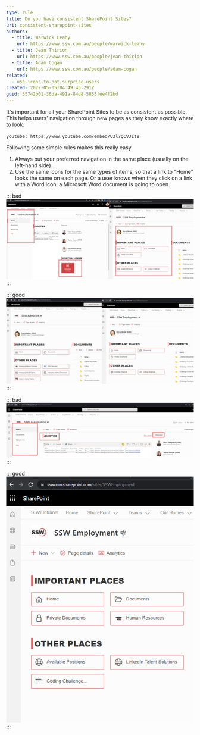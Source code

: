 ```yaml
---
type: rule
title: Do you have consistent SharePoint Sites?
uri: consistent-sharepoint-sites
authors:
  - title: Warwick Leahy
    url: https://www.ssw.com.au/people/warwick-leahy
  - title: Jean Thirion
    url: https://www.ssw.com.au/people/jean-thirion
  - title: Adam Cogan
    url: https://www.ssw.com.au/people/adam-cogan
related:
  - use-icons-to-not-surprise-users
created: 2022-05-05T04:49:43.291Z
guid: 55742b01-36da-491a-84d8-5855fee4f2bd
---
```

It's important for all your SharePoint Sites to be as consistent as possible. This helps users' navigation through new pages as they know exactly where to look.

`youtube: https://www.youtube.com/embed/U3l7QCVJIt8`

<!--endintro-->

Following some simple rules makes this really easy.  

1. Always put your preferred navigation in the same place (usually on the left-hand side)
2. Use the same icons for the same types of items, so that a link to "Home" looks the same on each page. Or a user knows when they click on a link with a Word icon, a Microsoft Word document is going to open.

::: bad
![Figure: Bad Example - Note the page on the left has totally different navigation to the page on the right](inconsistent1.png)
:::

::: good
![Figure: Good Example - Keep pages looking consistent - notice the common navigation elements in the same spot](consistent.png)
:::

::: bad
![Figure: Bad Example - Note the headings are different on the same page and there is no guide as to what a user is opening](inconsistent2.png)
:::

::: good
![Figure: Good Example - The user knows what the icons mean as each site is the same](consistent2.png)
:::
